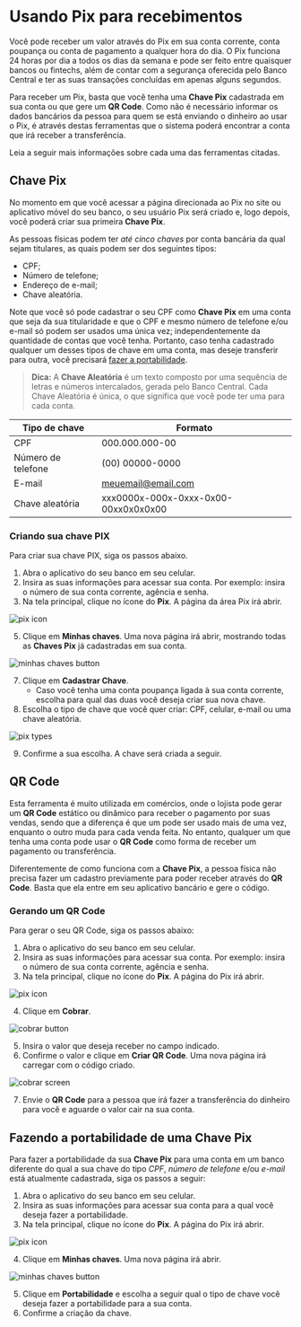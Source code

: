 # Usando Pix para recebimentos
Você pode receber um valor através do Pix em sua conta corrente, conta poupança ou conta de pagamento a qualquer hora do dia. O Pix funciona 24 horas por dia a todos os dias da semana e pode ser feito entre quaisquer bancos ou fintechs, além de contar com a segurança oferecida pelo Banco Central e ter as suas transações concluídas em apenas alguns segundos.

Para receber um Pix, basta que você tenha uma **Chave Pix** cadastrada em sua conta ou que gere um **QR Code**. Como não é necessário informar os dados bancários da pessoa para quem se está enviando o dinheiro ao usar o Pix, é através destas ferramentas que o sistema poderá encontrar a conta que irá receber a transferência.

Leia a seguir mais informações sobre cada uma das ferramentas citadas.

## Chave Pix
No momento em que você acessar a página direcionada ao Pix no site ou aplicativo móvel do seu banco, o seu usuário Pix será criado e, logo depois, você poderá criar sua primeira **Chave Pix**.

As pessoas físicas podem ter *até cinco chaves* por conta bancária da qual sejam titulares, as quais podem ser dos seguintes tipos:
- CPF;
- Número de telefone;
- Endereço de e-mail;
- Chave aleatória.

Note que você só pode cadastrar o seu CPF como **Chave Pix** em uma conta que seja da sua titularidade e que o CPF e mesmo número de telefone e/ou e-mail só podem ser usados uma única vez; independentemente da quantidade de contas que você tenha. Portanto, caso tenha cadastrado qualquer um desses tipos de chave em uma conta, mas deseje transferir para outra, você precisará [fazer a portabilidade](https://github.com/Karina244/pix-tutorial/blob/main/README.md#fazendo-a-portabilidade-de-uma-chave-pix).

> **Dica:** A **Chave Aleatória** é um texto composto por uma sequência de letras e números intercalados, gerada pelo Banco Central. Cada Chave Aleatória é única, o que significa que você pode ter uma para cada conta.

| Tipo de chave  | Formato |
| ------------- | ------------- |
| CPF  | 000.000.000-00  |
| Número de telefone  | (00) 00000-0000  |
| E-mail | meuemail@email.com |
| Chave aleatória | xxx0000x-000x-0xxx-0x00-00xx0x0x0x00 |



### Criando sua chave PIX
Para criar sua chave PIX, siga os passos abaixo.

1. Abra o aplicativo do seu banco em seu celular.
2. Insira as suas informações para acessar sua conta. Por exemplo: insira o número de sua conta corrente, agência e senha.
3. Na tela principal, clique no ícone do **Pix**. A página da área Pix irá abrir.
   
![pix icon](https://github.com/Karina244/pix-tutorial/blob/main/Images/1.PNG)

5. Clique em **Minhas chaves**. Uma nova página irá abrir, mostrando todas as **Chaves Pix** já cadastradas em sua conta.

![minhas chaves button](https://github.com/Karina244/pix-tutorial/blob/main/Images/2.PNG)

7. Clique em **Cadastrar Chave**. 
    - Caso você tenha uma conta poupança ligada à sua conta corrente, escolha para qual das duas você deseja criar sua nova chave.
8. Escolha o tipo de chave que você quer criar: CPF, celular, e-mail ou uma chave aleatória.

![pix types](https://github.com/Karina244/pix-tutorial/blob/main/Images/4.PNG)

9. Confirme a sua escolha. A chave será criada a seguir.

## QR Code
Esta ferramenta é muito utilizada em comércios, onde o lojista pode gerar um **QR Code** estático ou dinâmico para receber o pagamento por suas vendas, sendo que a diferença é que um pode ser usado mais de uma vez, enquanto o outro muda para cada venda feita. No entanto, qualquer um que tenha uma conta pode usar o **QR Code** como forma de receber um pagamento ou transferência.

Diferentemente de como funciona com a **Chave Pix**, a pessoa física não precisa fazer um cadastro previamente para poder receber através do **QR Code**. Basta que ela entre em seu aplicativo bancário e gere o código.

### Gerando um QR Code
Para gerar o seu QR Code, siga os passos abaixo:

1. Abra o aplicativo do seu banco em seu celular.
2. Insira as suas informações para acessar sua conta. Por exemplo: insira o número de sua conta corrente, agência e senha.
3. Na tela principal, clique no ícone do **Pix**. A página do Pix irá abrir.

![pix icon](https://github.com/Karina244/pix-tutorial/blob/main/Images/1.PNG)

4. Clique em **Cobrar**.

![cobrar button](https://github.com/Karina244/pix-tutorial/blob/main/Images/3.PNG)

5. Insira o valor que deseja receber no campo indicado.
6. Confirme o valor e clique em **Criar QR Code**. Uma nova página irá carregar com o código criado.

![cobrar screen](https://github.com/Karina244/pix-tutorial/blob/main/Images/5.PNG)

7. Envie o **QR Code** para a pessoa que irá fazer a transferência do dinheiro para você e aguarde o valor cair na sua conta.

## Fazendo a portabilidade de uma Chave Pix
Para fazer a portabilidade da sua **Chave Pix** para uma conta em um banco diferente do qual a sua chave do tipo *CPF*, *número de telefone* e/ou *e-mail* está atualmente cadastrada, siga os passos a seguir:

1. Abra o aplicativo do seu banco em seu celular.
2. Insira as suas informações para acessar sua conta para a qual você deseja fazer a portabilidade.
3. Na tela principal, clique no ícone do **Pix**. A página do Pix irá abrir.

![pix icon](https://github.com/Karina244/pix-tutorial/blob/main/Images/1.PNG)

4. Clique em **Minhas chaves**. Uma nova página irá abrir.

![minhas chaves button](https://github.com/Karina244/pix-tutorial/blob/main/Images/2.PNG)

5. Clique em **Portabilidade** e escolha a seguir qual o tipo de chave você deseja fazer a portabilidade para a sua conta.
6. Confirme a criação da chave.

